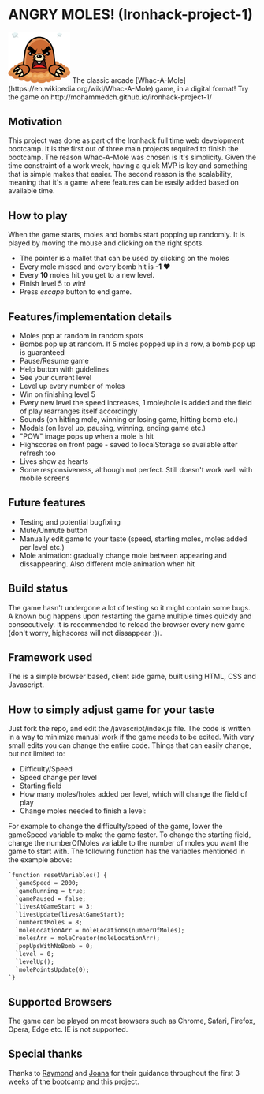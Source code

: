 # ANGRY MOLES! (Ironhack-project-1)

<img width="25%" src="images/mole_logo.png">
The classic arcade [Whac-A-Mole](https://en.wikipedia.org/wiki/Whac-A-Mole) game, in a digital format!
Try the game on http://mohammedch.github.io/ironhack-project-1/



## Motivation

This project was done as part of the Ironhack full time web development bootcamp. It is the first out of three main projects required to finish the bootcamp. The reason Whac-A-Mole was chosen is it's simplicity. Given the time constraint of a work week, having a quick MVP is key and something that is simple makes that easier. The second reason is the scalability, meaning that it's a game where features can be easily added based on available time.



## How to play

When the game starts, moles and bombs start popping up randomly. It is played by moving the mouse and clicking on the right spots.
- The pointer is a mallet that can be used by clicking on the moles
- Every mole missed and every bomb hit is **-1 ♥**
- Every **10** moles hit you get to a new level.
- Finish level 5 to win!
- Press *escape* button to end game.



## Features/implementation details

- Moles pop at random in random spots
- Bombs pop up at random. If 5 moles popped up in a row, a bomb pop up is guaranteed
- Pause/Resume game
- Help button with guidelines
- See your current level
- Level up every number of moles
- Win on finishing level 5
- Every new level the speed increases, 1 mole/hole is added and the field of play rearranges itself accordingly
- Sounds (on hitting mole, winning or losing game, hitting bomb etc.)
- Modals (on level up, pausing, winning, ending game etc.)
- "POW" image pops up when a mole is hit
- Highscores on front page - saved to localStorage so available after refresh too
- Lives show as hearts
- Some responsiveness, although not perfect. Still doesn't work well with mobile screens



## Future features

- Testing and potential bugfixing
- Mute/Unmute button
- Manually edit game to your taste (speed, starting moles, moles added per level etc.)
- Mole animation: gradually change mole between appearing and dissappearing. Also different mole animation when hit



## Build status

The game hasn't undergone a lot of testing so it might contain some bugs. A known bug happens upon restarting the game multiple times quickly and consecutively. It is recommended to reload the browser every new game (don't worry, highscores will not dissappear :)).



## Framework used

The is a simple browser based, client side game, built using HTML, CSS and Javascript.



## How to simply adjust game for your taste

Just fork the repo, and edit the /javascript/index.js file.
The code is written in a way to minimize manual work if the game needs to be edited. With very small edits you can change the entire code. Things that can easily change, but not limited to:
- Difficulty/Speed
- Speed change per level
- Starting field
- How many moles/holes added per level, which will change the field of play
- Change moles needed to finish a level:

For example to change the difficulty/speed of the game, lower the gameSpeed variable to make the game faster. To change the starting field, change the numberOfMoles variable to the number of moles you want the game to start with.
The following function has the variables mentioned in the example above:

```
`function resetVariables() {
  `gameSpeed = 2000;
  `gameRunning = true;
  `gamePaused = false;
  `livesAtGameStart = 3;
  `livesUpdate(livesAtGameStart);
  `numberOfMoles = 8;
  `moleLocationArr = moleLocations(numberOfMoles);
  `molesArr = moleCreator(moleLocationArr);
  `popUpsWithNoBomb = 0;
  `level = 0;
  `levelUp();
  `molePointsUpdate(0);
`}
```



## Supported Browsers

The game can be played on most browsers such as Chrome, Safari, Firefox, Opera, Edge etc.
IE is not supported.



## Special thanks

Thanks to [Raymond](https://github.com/) and [Joana](https://github.com/jofariaironhack) for their guidance throughout the first 3 weeks of the bootcamp and this project.